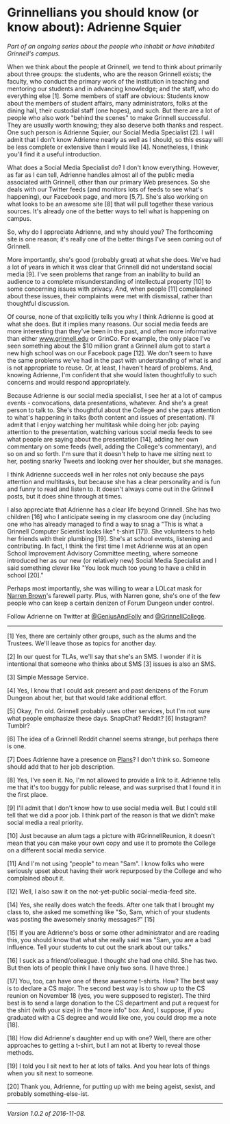 Grinnellians you should know (or know about): Adrienne Squier
=============================================================

*Part of an ongoing series about the people who inhabit or have
inhabited Grinnell's campus.*

When we think about the people at Grinnell, we tend to think about 
primarily about three groups: the students, who are the reason Grinnell 
exists; the faculty, who conduct the primary work of the institution
in teaching and mentoring our students and in advancing knowledge; and
the staff, who do everything else [1].  Some members of staff are obvious:
Students know about the members of student affairs, many administrators,
folks at the dining hall, their custodial staff (one hopes), and such.
But there are a lot of people who also work "behind the scenes" to make
Grinnell successful.  They are usually worth knowing; they also deserve
both thanks and respect.  One such person is Adrienne Squier, our Social
Media Specialist [2].  I will admit that I don't know Adrienne nearly
as well as I should, so this essay will be less complete or extensive
than I would like [4].  Nonetheless, I think you'll find it a useful
introduction.

What does a Social Media Specialist do?  I don't know everything.
However, as far as I can tell, Adrienne handles almost all of the public
media associated with Grinnell, other than our primary Web presences.
So she deals with our Twitter feeds (and monitors lots of feeds to
see what's happening), our Facebook page, and more [5,7].  She's also
working on what looks to be an awesome site [8] that will pull together
these various sources.  It's already one of the better ways to tell 
what is happening on campus.

So, why do I appreciate Adrienne, and why should you?  The forthcoming
site is one reason; it's really one of the better things I've seen coming
out of Grinnell.

More importantly, she's good (probably great) at what she does.  We've had
a lot of years in which it was clear that Grinnell did not understand
social media [9].  I've seen problems that range from an inability to
build an audience to a complete misunderstanding of intellectual property
[10] to some concerning issues with privacy.  And, when people [11]
complained about these issues, their complaints were met with dismissal,
rather than thoughtful discussion.

Of course, none of that explicitly tells you why I think Adrienne is
good at what she does.  But it implies many reasons.  Our social media feeds
are more interesting than they've been in the past, and often more 
informative than either www.grinnell.edu or GrinCo.  For example, the
only place I've seen something about the $10 million grant a Grinnell
alum got to start a new high school was on our Facebook page [12].
We don't seem to have the same problems we've had in the past with
understanding of what is and is not appropriate to reuse.  Or, at least,
I haven't heard of problems.  And, knowing Adrienne, I'm confident
that she would listen thoughtfully to such concerns and would respond
appropriately.

Because Adrienne is our social media specialist, I see her at a lot of
campus events - convocations, data presentations, whatever.  And she's
a great person to talk to.  She's thoughtful about the College and she
pays attention to what's happening in talks (both content and issues of
presentation).  I'll admit that I enjoy watching her multitask while doing
her job: paying attention to the presentation, watching various social
media feeds to see what people are saying about the presentation [14],
adding her own commentary on some feeds (well, adding the College's
commentary), and so on and so forth.  I'm sure that it doesn't help to
have me sitting next to her, posting snarky Tweets and looking over her
shoulder, but she manages.

I think Adrienne succeeds well in her roles not only because she pays
attention and multitasks, but because she has a clear personality and
is fun and funny to read and listen to.  It doesn't always come out in
the Grinnell posts, but it does shine through at times.

I also appreciate that Adrienne has a clear life beyond Grinnell.  She has
two children [16] who I anticipate seeing in my classroom one day (including
one who has already managed to find a way to snag a "This is what a
Grinnell Computer Scientist looks like" t-shirt [17]).  She volunteers to
help her friends with their plumbing [19].  She's at school events,
listening and contributing.  In fact, I think the first time I met
Adrienne was at an open School Improvement Advisory Committee meeting,
where someone introduced her as our new (or relatively new) Social Media
Specialist and I said something clever like "You look much too young to
have a child in school [20]."

Perhaps most importantly, she was willing to wear a LOLcat mask for
[Narren Brown](narren-brown.html)'s farewell party.  Plus, with Narren
gone, she's one of the few people who can keep a certain denizen
of Forum Dungeon under control.

Follow Adrienne on Twitter at 
[@GeniusAndFolly](https://twitter.com/geniusandfolly) and
[@GrinnellCollege](https://twitter.com/GrinnellCollege).

---

[1] Yes, there are certainly other groups, such as the alums and the
Trustees.  We'll leave those as topics for another day.

[2] In our quest for TLAs, we'll say that she's an SMS.  I wonder if it
is intentional that someone who thinks about SMS [3] issues is also an
SMS.

[3] Simple Message Service.

[4] Yes, I know that I could ask present and past denizens of the Forum
Dungeon about her, but that would take additional effort.

[5] Okay, I'm old.  Grinnell probably uses other services, but I'm not
sure what people emphasize these days.  SnapChat?  Reddit? [6]  Instagram?
Tumblr?

[6] The idea of a Grinnell Reddit channel seems strange, but perhaps
there is one.

[7] Does Adrienne have a presence on [Plans](http://grinnellplans.com/)?
I don't think so.  Someone should add that to her job description.

[8] Yes, I've seen it.  No, I'm not allowed to provide a link to it.
Adrienne tells me that it's too buggy for public release, and was
surprised that I found it in the first place.

[9] I'll admit that I don't know how to use social media well.  But I
could still tell that we did a poor job.  I think part of the reason is
that we didn't make social media a real priority.

[10] Just because an alum tags a picture with #GrinnellReunion, it doesn't
mean that you can make your own copy and use it to promote the College
on a different social media service.

[11] And I'm not using "people" to mean "Sam".  I know folks who were
seriously upset about having their work repurposed by the College and
who complained about it.

[12] Well, I also saw it on the not-yet-public social-media-feed site.

[14] Yes, she really does watch the feeds.  After one talk that I brought
my class to, she asked me something like "So, Sam, which of your students
was posting the awesomely snarky messages?" [15]

[15] If you are Adrienne's boss or some other administrator and are
reading this, you should know that what she really said was "Sam, you
are a bad influence.  Tell your students to cut out the snark about
our talks."

[16] I suck as a friend/colleague.  I thought she had one child.  She
has two.  But then lots of people think I have only two sons.  (I have
three.)

[17] You, too, can have one of these awesome t-shirts.  How?  The best
way is to declare a CS major.  The second best way is to show up to
the CS reunion on November 18 (yes, you were supposed to register).
The third best is to send a large donation to the CS department and put
a request for the shirt (with your size) in the "more info" box.  And,
I suppose, if you graduated with a CS degree and would like one, you
could drop me a note [18].

[18] How did Adrienne's daughter end up with one?  Well, there are
other approaches to getting a t-shirt, but I am not at liberty to 
reveal those methods.

[19] I told you I sit next to her at lots of talks.  And you hear lots
of things when you sit next to someone.

[20] Thank you, Adrienne, for putting up with me being ageist, sexist,
and probably something-else-ist.

---

*Version 1.0.2 of 2016-11-08.*
